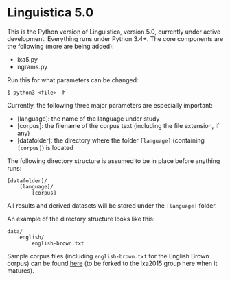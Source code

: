 Linguistica 5.0
===============

This is the Python version of Linguistica, version 5.0, currently under active development. Everything runs under Python 3.4+. The core components are the following (more are being added):

- lxa5.py
- ngrams.py

Run this for what parameters can be changed:

    $ python3 <file> -h

Currently, the following three major parameters are especially important:

- [language]: the name of the language under study
- [corpus]: the filename of the corpus text (including the file extension, if any)
- [datafolder]: the directory where the folder `[language]` (containing `[corpus]`) is located

The following directory structure is assumed to be in place before anything runs:

    [datafolder]/
        [language]/
            [corpus]

All results and derived datasets will be stored under the `[language]` folder.

An example of the directory structure looks like this:

    data/
        english/
            english-brown.txt

Sample corpus files (including `english-brown.txt` for the English Brown corpus) can be found [here](https://github.com/JacksonLLee/datasets) (to be forked to the lxa2015 group here when it matures).

